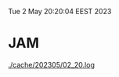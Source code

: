 Tue  2 May 20:20:04 EEST 2023
# JAM
<a href='./cache/202305/02_20.log'>./cache/202305/02_20.log</a>
